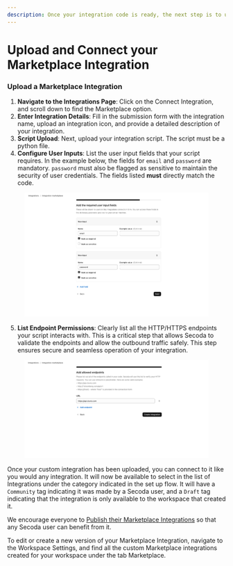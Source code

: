 ```yaml
---
description: Once your integration code is ready, the next step is to upload it to Secoda.
---
```


# Upload and Connect your Marketplace Integration

### **Upload a Marketplace Integration**

1. **Navigate to the Integrations Page**: Click on the Connect Integration, and scroll down to find the Marketplace option.
2. **Enter Integration Details**: Fill in the submission form with the integration name, upload an integration icon, and provide a detailed description of your integration.
3. **Script Upload**: Next, upload your integration script. The script must be a python file.
4. **Configure User Inputs**: List the user input fields that your script requires. In the example below, the fields for `email` and `password` are mandatory. `password` must also be flagged as sensitive to maintain the security of user credentials. The fields listed **must** directly match the code.&#x20;

<figure><img src="../../../.gitbook/assets/image (4).png" alt=""><figcaption></figcaption></figure>

5. **List Endpoint Permissions**: Clearly list all the HTTP/HTTPS endpoints your script interacts with. This is a critical step that allows Secoda to validate the endpoints and allow the outbound traffic safely. This step ensures secure and seamless operation of your integration.

<figure><img src="../../../.gitbook/assets/image (5).png" alt=""><figcaption></figcaption></figure>

Once your custom integration has been uploaded, you can connect to it like you would any integration. It will now be available to select in the list of Integrations under the category indicated in the set up flow. It will have a `Community` tag indicating it was made by a Secoda user, and a `Draft` tag indicating that the integration is only available to the workspace that created it.&#x20;

We encourage everyone to [Publish their Marketplace Integrations](publishing-to-marketplace.md) so that any Secoda user can benefit from it.&#x20;

To edit or create a new version of your Marketplace Integration, navigate to the Workspace Settings, and find all the custom Marketplace integrations created for your workspace under the tab Marketplace.
